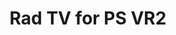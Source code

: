 ---
type: project
layout: project
priority: 0
title: "Rad TV for PS VR2"
summary: ""
previewImage:
    src: "cad-model-viewer/preview.png"
---
